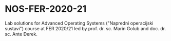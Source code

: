 # NOS-FER-2020-21
Lab solutions for Advanced Operating Systems ("Napredni operacijski sustavi") course at FER 2020/21 led by prof. dr. sc. Marin Golub and doc. dr. sc. Ante Đerek.
